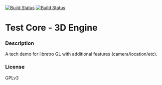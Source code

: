 [![Build Status](https://travis-ci.org/kodi-game/game.libretro.3dengine.svg?branch=master)](https://travis-ci.org/kodi-game/game.libretro.3dengine)
[![Build Status](https://ci.appveyor.com/api/projects/status/github/kodi-game/game.libretro.3dengine?svg=true)](https://ci.appveyor.com/project/kodi-game/game-libretro-3dengine)

# Test Core - 3D Engine

### Description
A tech demo for libretro GL with additional features (camera/location/etc).

### License
GPLv3



